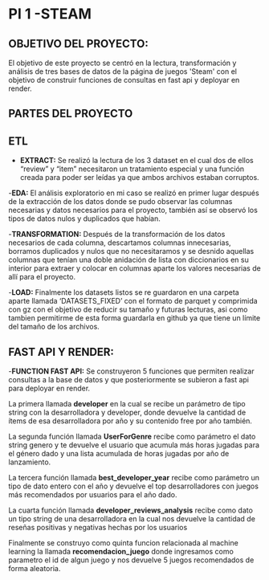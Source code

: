 # PI 1 -STEAM

## OBJETIVO DEL PROYECTO: 

El objetivo de este proyecto se centró en la lectura, transformación y análisis de tres bases de datos de la página de juegos 'Steam' con el objetivo de construir funciones de consultas en fast api y deployar en render.

## PARTES DEL PROYECTO
## ETL
- **EXTRACT:** Se realizó la lectura de los 3 dataset en el cual dos de ellos “review” y “item” necesitaron un tratamiento especial y una función creada para poder ser leídas ya que ambos archivos estaban corruptos.

-**EDA:** El análisis exploratorio en mi caso se realizó en primer lugar después de la extracción de los datos donde se pudo observar las columnas necesarias y datos necesarios para el proyecto, también así se observó los tipos de datos nulos y duplicados que habían.

-**TRANSFORMATION:** Después de la transformación de los datos necesarios de cada columna, descartamos columnas innecesarias, borramos duplicados y nulos que no necesitaramos y se desnido aquellas columnas que tenían una doble anidación de lista con diccionarios en su interior para extraer y colocar en columnas aparte los valores necesarias de allí para el proyecto. 

-**LOAD:** Finalmente los datasets listos se re guardaron en una carpeta aparte llamada ‘DATASETS_FIXED’ con el formato de parquet y comprimida con gz con el objetivo de reducir su tamaño y futuras lecturas, asi como tambien permitirme de esta forma guardarla en github ya que tiene un límite del tamaño de los archivos.

## FAST API Y RENDER:
-**FUNCTION FAST API:** Se construyeron 5 funciones que permiten realizar consultas a la base de datos y que posteriormente se subieron  a fast api para deployar en render.

La primera llamada **developer** en la cual se recibe un parámetro de tipo string con la desarrolladora y developer, donde devuelve la cantidad de ítems de esa desarrolladora por año y su contenido free por año también.

La segunda función llamada **UserForGenre** recibe como parámetro el dato string genero y te devuelve el usuario que acumula más horas jugadas para el género dado y una lista acumulada de horas jugadas por año de lanzamiento.

La tercera función llamada **best_developer_year** recibe como parámetro un tipo de dato entero con el año y devuelve el top desarrolladores con juegos más recomendados por usuarios para el año dado.

La cuarta función llamada **developer_reviews_analysis** recibe como dato un tipo string de una desarrolladora en la cual nos devuelve la cantidad de reseñas positivas y negativas hechas por los usuarios

Finalmente se construyo como quinta funcion relacionada al machine learning la llamada **recomendacion_juego** donde ingresamos como parametro el id de algun juego y nos devuelve 5 juegos recomendados de forma aleatoria.
